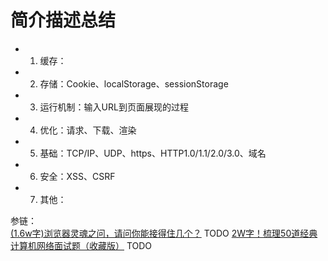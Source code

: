 # 简介描述总结

* 1. 缓存：
* 2. 存储：Cookie、localStorage、sessionStorage
* 3. 运行机制：输入URL到页面展现的过程
* 4. 优化：请求、下载、渲染
* 5. 基础：TCP/IP、UDP、https、HTTP1.0/1.1/2.0/3.0、域名
* 6. 安全：XSS、CSRF
* 7. 其他：

参链：  
[(1.6w字)浏览器灵魂之问，请问你能接得住几个？](https://juejin.cn/post/6844904021308735502) TODO
[2W字！梳理50道经典计算机网络面试题（收藏版）](https://mp.weixin.qq.com/s/ALrc9XkCcqW8BsLjR8EVKQ) TODO

